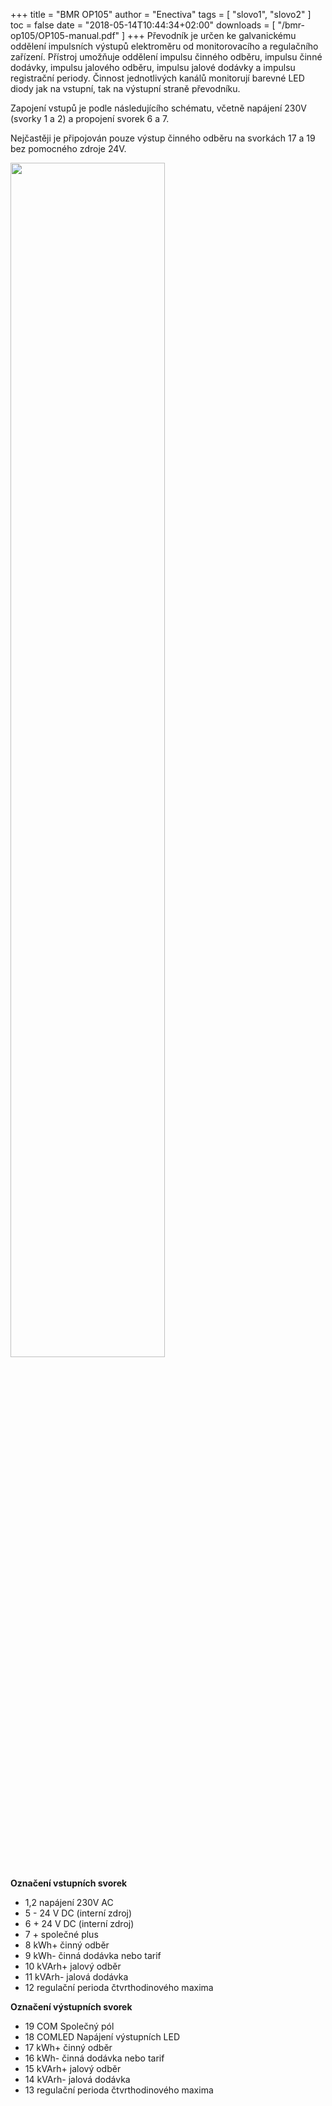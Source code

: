 +++
title = "BMR OP105"
author = "Enectiva"
tags = [
    "slovo1",
    "slovo2"
]
toc = false
date = "2018-05-14T10:44:34+02:00"
downloads = [
    "/bmr-op105/OP105-manual.pdf"
]
+++
Převodník je určen ke galvanickému oddělení impulsních výstupů elektroměru od monitorovacího a regulačního zařízení. Přístroj umožňuje oddělení impulsu činného odběru, impulsu činné dodávky, impulsu jalového odběru, impulsu jalové dodávky a impulsu registrační periody. Činnost jednotlivých kanálů monitorují barevné LED diody jak na vstupní, tak na výstupní straně převodníku.

Zapojení vstupů je podle následujícího schématu, včetně napájení 230V (svorky 1 a 2) a propojení svorek 6 a 7.

Nejčastěji je připojován pouze výstup činného odběru na svorkách 17 a 19 bez pomocného zdroje 24V.


<img class="center" src="/images/bmr-op105/op105-schema.png" style="width:70%"></img>

**Označení vstupních svorek**

* 1,2	napájení 230V AC
* 5	- 24 V DC (interní zdroj) 
* 6	+ 24 V DC (interní zdroj)
* 7	+ společné plus
* 8	kWh+ činný odběr
* 9	kWh- činná dodávka nebo tarif
* 10	kVArh+ jalový odběr
* 11	kVArh- jalová dodávka
* 12	regulační perioda čtvrthodinového maxima

**Označení výstupních svorek**

* 19	COM Společný pól
* 18	COMLED Napájení výstupních LED
* 17	kWh+ činný odběr
* 16	kWh- činná dodávka nebo tarif
* 15	kVArh+ jalový odběr
* 14	kVArh- jalová dodávka
* 13	regulační perioda čtvrthodinového maxima

